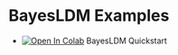 # BayesLDM Examples

+ [![Open In Colab](https://colab.research.google.com/assets/colab-badge.svg)](https://colab.research.google.com/github/reml-lab/BayesLDM/blob/main/Examples/BayesLDM_quickstart.ipynb)  BayesLDM Quickstart
